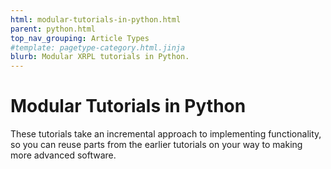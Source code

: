 ```yaml
---
html: modular-tutorials-in-python.html
parent: python.html
top_nav_grouping: Article Types
#template: pagetype-category.html.jinja
blurb: Modular XRPL tutorials in Python.
---
```

# Modular Tutorials in Python

These tutorials take an incremental approach to implementing functionality, so you can reuse parts from the earlier tutorials on your way to making more advanced software.
